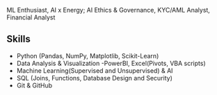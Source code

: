 ML Enthusiast, AI x Energy; AI Ethics & Governance, KYC/AML Analyst, Financial Analyst


## Skills
-  Python (Pandas, NumPy, Matplotlib, Scikit-Learn)
-  Data Analysis & Visualization -PowerBI, Excel(Pivots, VBA scripts)
-  Machine Learning(Supervised and Unsupervised) & AI
-  SQL (Joins, Functions, Database Design and Security)
-  Git & GitHub  
